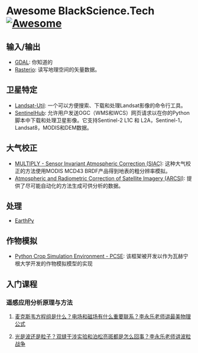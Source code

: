 # Awesome BlackScience.Tech [![Awesome](https://cdn.rawgit.com/sindresorhus/awesome/d7305f38d29fed78fa85652e3a63e154dd8e8829/media/badge.svg)](https://github.com/BlackScience-Tech/awesome)

## 输入/输出
- [GDAL](https://gdal.org): 你知道的
- [Rasterio](https://rasterio.readthedocs.io/): 读写地理空间的矢量数据。

## 卫星特定
- [Landsat-Util](https://pythonhosted.org/landsat-util/): 一个可以方便搜索、下载和处理Landsat影像的命令行工具。
- [SentinelHub](http://sentinelhub-py.readthedocs.io/): 允许用户发送OGC（WMS和WCS）网页请求以在你的Python脚本中下载和处理卫星影像。它支持Sentinel-2 L1C 和 L2A，Sentinel-1，Landsat8，MODIS和DEM数据。

## 大气校正
- [MULTIPLY - Sensor Invariant Atmospheric Correction (SIAC)](https://siac.readthedocs.io/): 这种大气校正的方法使用MODIS MCD43 BRDF产品得到地表的粗分辨率模拟。
- [Atmospheric and Radiometric Correction of Satellite Imagery (ARCSI)](https://www.arcsi.remotesensing.info/): 提供了尽可能自动化的方法生成可供分析的数据。

## 处理
- [EarthPy](https://earthpy.readthedocs.io/)

## 作物模拟
- [Python Crop Simulation Environment - PCSE](https://pcse.readthedocs.io/): 该框架被开发以作为瓦赫宁根大学开发的作物模拟模型的实现

## 入门课程

### 遥感应用分析原理与方法

1. [麦克斯韦方程组是什么？电场和磁场有什么重要联系？李永乐老师讲最美物理公式](https://www.bilibili.com/video/BV1gb411E7C8?from=search&seid=1724514699925153276)

2. [光是波还是粒子？双缝干涉实验和泊松亮斑都是怎么回事？李永乐老师讲波粒战争](https://www.bilibili.com/video/BV1eb411m7WP/?spm_id_from=trigger_reload)
